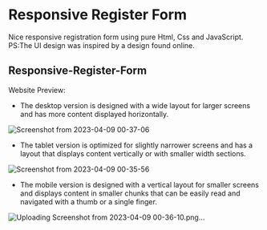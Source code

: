 # Responsive Register Form
Nice responsive registration form using pure Html, Css and JavaScript.<br />
PS:The UI design was inspired by a design found online.<br />
## Responsive-Register-Form
Website Preview: 

- The desktop version is designed with a wide layout for larger screens and has more content displayed horizontally.

![Screenshot from 2023-04-09 00-37-06](https://user-images.githubusercontent.com/95720632/230748342-aa105d60-1cfb-4f3c-88aa-83b207da4611.png)

- The tablet version is optimized for slightly narrower screens and has a layout that displays content vertically or with smaller width sections.

![Screenshot from 2023-04-09 00-35-56](https://user-images.githubusercontent.com/95720632/230748492-82a04706-1c9e-416b-9a6f-a7b706ca9c8d.png)

- The mobile version is designed with a vertical layout for smaller screens and displays content in smaller chunks that can be easily read and navigated with a thumb or a single finger.

![Uploading Screenshot from 2023-04-09 00-36-10.png…]()
